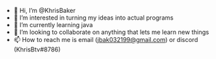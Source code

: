 - 👋 Hi, I’m @KhrisBaker
- 👀 I’m interested in turning my ideas into actual programs
- 🌱 I’m currently learning java
- 💞️ I’m looking to collaborate on anything that lets me learn new things
- 📫 How to reach me is email (jbak032199@gmail.com) or discord (KhrisBtv#8786)

<!---
KhrisBaker/KhrisBaker is a ✨ special ✨ repository because its `README.md` (this file) appears on your GitHub profile.
You can click the Preview link to take a look at your changes.
--->
